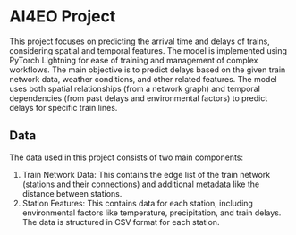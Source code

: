 # AI4EO Project
This project focuses on predicting the arrival time and delays of trains, considering spatial and temporal features. The model is implemented using PyTorch Lightning for ease of training and management of complex workflows. The main objective is to predict delays based on the given train network data, weather conditions, and other related features. The model uses both spatial relationships (from a network graph) and temporal dependencies (from past delays and environmental factors) to predict delays for specific train lines.
## Data
The data used in this project consists of two main components:
1. Train Network Data: This contains the edge list of the train network (stations and their connections) and additional metadata like the distance between stations.
2. Station Features: This contains data for each station, including environmental factors like temperature, precipitation, and train delays. The data is structured in CSV format for each station.
